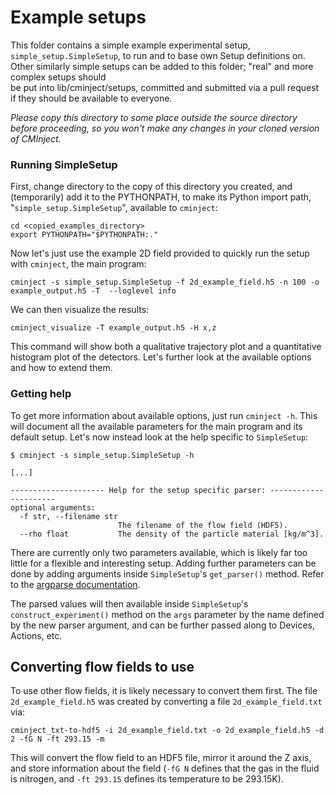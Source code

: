 # Example setups

This folder contains a simple example experimental setup, `simple_setup.SimpleSetup`, to run and to base own 
Setup definitions on. Other similarly simple setups can be added to this folder; "real" and more complex setups should  
be put into lib/cminject/setups, committed and submitted via a pull request if they should be available to everyone.

*Please copy this directory to some place outside the source directory before proceeding, so you won't make any
 changes in your cloned version of CMInject.*

### Running SimpleSetup
First, change directory to the copy of this directory you created, and (temporarily) add it to the PYTHONPATH,
to make its Python import path, "`simple_setup.SimpleSetup`", available to `cminject`:
    
    cd <copied_examples_directory>
    export PYTHONPATH="$PYTHONPATH:."
 
Now let's just use the example 2D field provided to quickly run the setup with `cminject`, the main program:

    cminject -s simple_setup.SimpleSetup -f 2d_example_field.h5 -n 100 -o example_output.h5 -T  --loglevel info
    
We can then visualize the results:

    cminject_visualize -T example_output.h5 -H x,z
    
This command will show both a qualitative trajectory plot and a quantitative histogram plot of the detectors.
Let's further look at the available options and how to extend them.

### Getting help
To get more information about available options, just run `cminject -h`.
This will document all the available parameters for the main program and its default setup.
Let's now instead look at the help specific to `SimpleSetup`:

    $ cminject -s simple_setup.SimpleSetup -h
    
    [...]
    
    --------------------- Help for the setup specific parser: ----------------------
    optional arguments:
      -f str, --filename str
                            The filename of the flow field (HDF5).
      --rho float           The density of the particle material [kg/m^3].

There are currently only two parameters available, which is likely far too little for a flexible and interesting setup.
Adding further parameters can be done by adding arguments inside `SimpleSetup`'s `get_parser()` method. Refer to the 
[argparse documentation](https://docs.python.org/3.7/library/argparse.html).

The parsed values will then available inside `SimpleSetup`'s `construct_experiment()` method
on the `args` parameter by the name defined by the new parser argument, and can be further passed along to
Devices, Actions, etc.

## Converting flow fields to use
To use other flow fields, it is likely necessary to convert them first.
The file `2d_example_field.h5` was created by converting a file `2d_example_field.txt` via:

    cminject_txt-to-hdf5 -i 2d_example_field.txt -o 2d_example_field.h5 -d 2 -fG N -ft 293.15 -m

This will convert the flow field to an HDF5 file, mirror it around the Z axis, and store information about the field
(`-fG N` defines that the gas in the fluid is nitrogen, and `-ft 293.15` defines its temperature to be 293.15K).